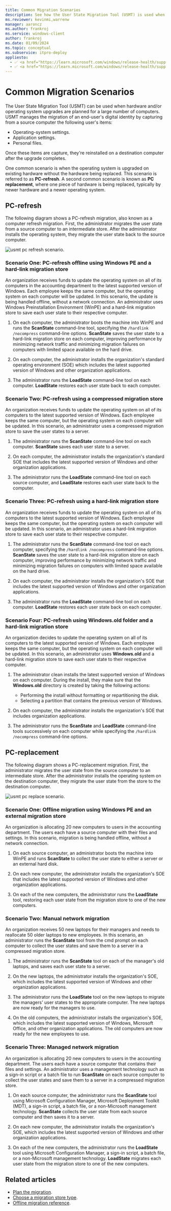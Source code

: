 ```yaml
---
title: Common Migration Scenarios
description: See how the User State Migration Tool (USMT) is used when planning hardware and/or operating system upgrades.
ms.reviewer: kevinmi,warrenw
manager: aaroncz
ms.author: frankroj
ms.service: windows-client
author: frankroj
ms.date: 01/09/2024
ms.topic: conceptual
ms.subservice: itpro-deploy
appliesto:
  - ✅ <a href="https://learn.microsoft.com/windows/release-health/supported-versions-windows-client" target="_blank">Windows 11</a>
  - ✅ <a href="https://learn.microsoft.com/windows/release-health/supported-versions-windows-client" target="_blank">Windows 10</a>
---
```


# Common Migration Scenarios

The User State Migration Tool (USMT) can be used when hardware and/or operating system upgrades are planned for a large number of computers. USMT manages the migration of an end-user's digital identity by capturing from a source computer the following user's items:

- Operating-system settings.
- Application settings.
- Personal files.

Once these items are capture, they're reinstalled on a destination computer after the upgrade completes.

One common scenario is when the operating system is upgraded on existing hardware without the hardware being replaced. This scenario is referred to as **PC-refresh**. A second common scenario is known as **PC replacement**, where one piece of hardware is being replaced, typically by newer hardware and a newer operating system.

## PC-refresh

The following diagram shows a PC-refresh migration, also known as a computer refresh migration. First, the administrator migrates the user state from a source computer to an intermediate store. After the administrator installs the operating system, they migrate the user state back to the source computer.

![usmt pc refresh scenario.](images/dep-win8-l-usmt-pcrefresh.jpg)

### Scenario One: PC-refresh offline using Windows PE and a hard-link migration store

An organization receives funds to update the operating system on all of its computers in the accounting department to the latest supported version of Windows. Each employee keeps the same computer, but the operating system on each computer will be updated. In this scenario, the update is being handled offline, without a network connection. An administrator uses Windows Preinstallation Environment (WinPE) and a hard-link migration store to save each user state to their respective computer.

1. On each computer, the administrator boots the machine into WinPE and runs the **ScanState** command-line tool, specifying the `/hardlink /nocompress` command-line options. **ScanState** saves the user state to a hard-link migration store on each computer, improving performance by minimizing network traffic and minimizing migration failures on computers with limited space available on the hard drive.

1. On each computer, the administrator installs the organization's standard operating environment (SOE) which includes the latest supported version of Windows and other organization applications.

1. The administrator runs the **LoadState** command-line tool on each computer. **LoadState** restores each user state back to each computer.

### Scenario Two: PC-refresh using a compressed migration store

An organization receives funds to update the operating system on all of its computers to the latest supported version of Windows. Each employee keeps the same computer, but the operating system on each computer will be updated. In this scenario, an administrator uses a compressed migration store to save the user states to a server.

1. The administrator runs the **ScanState** command-line tool on each computer. **ScanState** saves each user state to a server.

1. On each computer, the administrator installs the organization's standard SOE that includes the latest supported version of Windows and other organization applications.

1. The administrator runs the **LoadState** command-line tool on each source computer, and **LoadState** restores each user state back to the computer.

### Scenario Three: PC-refresh using a hard-link migration store

An organization receives funds to update the operating system on all of its computers to the latest supported version of Windows. Each employee keeps the same computer, but the operating system on each computer will be updated. In this scenario, an administrator uses a hard-link migration store to save each user state to their respective computer.

1. The administrator runs the **ScanState** command-line tool on each computer, specifying the `/hardlink /nocompress` command-line options. **ScanState** saves the user state to a hard-link migration store on each computer, improving performance by minimizing network traffic and minimizing migration failures on computers with limited space available on the hard drive.

1. On each computer, the administrator installs the organization's SOE that includes the latest supported version of Windows and other organization applications.

1. The administrator runs the **LoadState** command-line tool on each computer. **LoadState** restores each user state back on each computer.

### Scenario Four: PC-refresh using Windows.old folder and a hard-link migration store

An organization decides to update the operating system on all of its computers to the latest supported version of Windows. Each employee keeps the same computer, but the operating system on each computer will be updated. In this scenario, an administrator uses **Windows.old** and a hard-link migration store to save each user state to their respective computer.

1. The administrator clean installs the latest supported version of Windows on each computer. During the install, they make sure that the **Windows.old** directory is created by taking the following actions:

    - Performing the install without formatting or repartitioning the disk.
    - Selecting a partition that contains the previous version of Windows.

1. On each computer, the administrator installs the organization's SOE that includes organization applications.

1. The administrator runs the **ScanState** and **LoadState** command-line tools successively on each computer while specifying the `/hardlink /nocompress` command-line options.

## PC-replacement

The following diagram shows a PC-replacement migration. First, the administrator migrates the user state from the source computer to an intermediate store. After the administrator installs the operating system on the destination computer, they migrate the user state from the store to the destination computer.

![usmt pc replace scenario.](images/dep-win8-l-usmt-pcreplace.jpg)

### Scenario One: Offline migration using Windows PE and an external migration store

An organization is allocating 20 new computers to users in the accounting department. The users each have a source computer with their files and settings. In this scenario, migration is being handled offline, without a network connection.

1. On each source computer, an administrator boots the machine into WinPE and runs **ScanState** to collect the user state to either a server or an external hard disk.

1. On each new computer, the administrator installs the organization's SOE that includes the latest supported version of Windows and other organization applications.

1. On each of the new computers, the administrator runs the **LoadState** tool, restoring each user state from the migration store to one of the new computers.

### Scenario Two: Manual network migration

An organization receives 50 new laptops for their managers and needs to reallocate 50 older laptops to new employees. In this scenario, an administrator runs the **ScanState** tool from the cmd prompt on each computer to collect the user states and save them to a server in a compressed migration store.

1. The administrator runs the **ScanState** tool on each of the manager's old laptops, and saves each user state to a server.

1. On the new laptops, the administrator installs the organization's SOE, which includes the latest supported version of Windows and other organization applications.

1. The administrator runs the **LoadState** tool on the new laptops to migrate the managers' user states to the appropriate computer. The new laptops are now ready for the managers to use.

1. On the old computers, the administrator installs the organization's SOE, which includes the latest supported version of Windows, Microsoft Office, and other organization applications. The old computers are now ready for the new employees to use.

### Scenario Three: Managed network migration

An organization is allocating 20 new computers to users in the accounting department. The users each have a source computer that contains their files and settings. An administrator uses a management technology such as a sign-in script or a batch file to run **ScanState** on each source computer to collect the user states and save them to a server in a compressed migration store.

1. On each source computer, the administrator runs the **ScanState** tool using Microsoft Configuration Manager, Microsoft Deployment Toolkit (MDT), a sign-in script, a batch file, or a non-Microsoft management technology. **ScanState** collects the user state from each source computer and then saves it to a server.

1. On each new computer, the administrator installs the organization's SOE, which includes the latest supported version of Windows and other organization applications.

1. On each of the new computers, the administrator runs the **LoadState** tool using Microsoft Configuration Manager, a sign-in script, a batch file, or a non-Microsoft management technology. **LoadState** migrates each user state from the migration store to one of the new computers.

## Related articles

- [Plan the migration](usmt-plan-your-migration.md).
- [Choose a migration store type](usmt-choose-migration-store-type.md).
- [Offline migration reference](offline-migration-reference.md).
